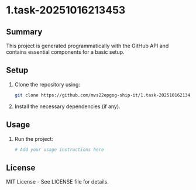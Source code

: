 # 1.task-20251016213453

## Summary
This project is generated programmatically with the GitHub API and contains essential components for a basic setup.

## Setup
1. Clone the repository using:
    ```bash
    git clone https://github.com/mvs22epgog-ship-it/1.task-20251016213453.git
    ```
2. Install the necessary dependencies (if any).

## Usage
1. Run the project:
    ```bash
    # Add your usage instructions here
    ```

## License
MIT License - See LICENSE file for details.
